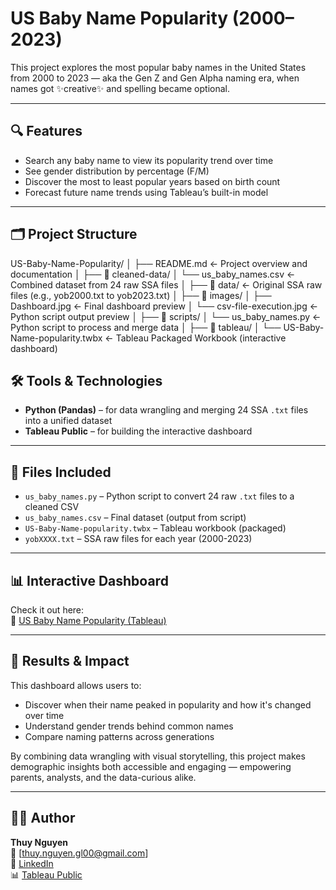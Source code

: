 # US Baby Name Popularity (2000–2023)

This project explores the most popular baby names in the United States from 2000 to 2023 — aka the Gen Z and Gen Alpha naming era, when names got ✨creative✨ and spelling became optional.

---

## 🔍 Features
- Search any baby name to view its popularity trend over time
- See gender distribution by percentage (F/M)
- Discover the most to least popular years based on birth count
- Forecast future name trends using Tableau’s built-in model

---

## 🗂️ Project Structure

US-Baby-Name-Popularity/
│
├── README.md ← Project overview and documentation
│
├── 📁 cleaned-data/
│ └── us_baby_names.csv ← Combined dataset from 24 raw SSA files
│
├── 📁 data/ ← Original SSA raw files (e.g., yob2000.txt to yob2023.txt)
│
├── 📁 images/
│ ├── Dashboard.jpg ← Final dashboard preview
│ └── csv-file-execution.jpg ← Python script output preview
│
├── 📁 scripts/
│ └── us_baby_names.py ← Python script to process and merge data
│
├── 📁 tableau/
│ └── US-Baby-Name-popularity.twbx ← Tableau Packaged Workbook (interactive dashboard)


## 🛠 Tools & Technologies
- **Python (Pandas)** – for data wrangling and merging 24 SSA `.txt` files into a unified dataset
- **Tableau Public** – for building the interactive dashboard

---

## 📂 Files Included
- `us_baby_names.py` – Python script to convert 24 raw `.txt` files to a cleaned CSV
- `us_baby_names.csv` – Final dataset (output from script)
- `US-Baby-Name-popularity.twbx` – Tableau workbook (packaged)
- `yobXXXX.txt` – SSA raw files for each year (2000-2023)

---

## 📊 Interactive Dashboard
Check it out here:  
🔗 [US Baby Name Popularity (Tableau)](https://public.tableau.com/app/profile/thuy.nguyen8558/viz/USBabyNamepopularity/Dashboard)

---

## 🎯 Results & Impact
This dashboard allows users to:
- Discover when their name peaked in popularity and how it's changed over time
- Understand gender trends behind common names
- Compare naming patterns across generations

By combining data wrangling with visual storytelling, this project makes demographic insights both accessible and engaging — empowering parents, analysts, and the data-curious alike.

---

## 👩‍💻 Author
**Thuy Nguyen**  
📧 [thuy.nguyen.gl00@gmail.com]  
🔗 [LinkedIn](www.linkedin.com/in/thuynguyen0916)  
📊 [Tableau Public](https://public.tableau.com/app/profile/thuy.nguyen8558)
